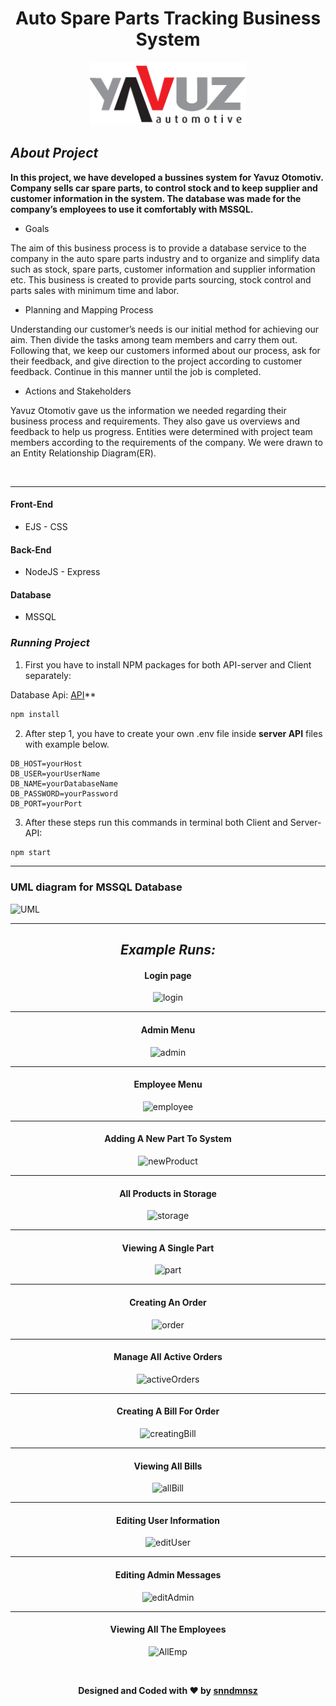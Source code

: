 <h1 align="center" style="font-weight: bold;">Auto Spare Parts Tracking Business System</h1>

<p align="center">
    <img src="public/images/logo.png" style="width: 250px;" alt="">
</p>

## _About Project_

**In this project, we have developed a bussines system for Yavuz Otomotiv. Company sells car spare parts, to control stock and to keep supplier and customer information in the
system. The database was made for the company’s employees to use it comfortably with MSSQL.**

- Goals

The aim of this business process is to provide a database service to the
company in the auto spare parts industry and to organize and simplify data such as
stock, spare parts, customer information and supplier information etc. This business
is created to provide parts sourcing, stock control and parts sales with minimum
time and labor.

- Planning and Mapping Process

Understanding our customer’s needs is our initial method for achieving our
aim. Then divide the tasks among team members and carry them out. Following that,
we keep our customers informed about our process, ask for their feedback, and give
direction to the project according to customer feedback. Continue in this manner
until the job is completed.

- Actions and Stakeholders

Yavuz Otomotiv gave us the information we needed regarding their business
process and requirements. They also gave us overviews and feedback to help us
progress. Entities were determined with project team members according to the
requirements of the company. We were drawn to an Entity Relationship Diagram(ER).

<br>
<hr>

#### Front-End

- EJS - CSS

#### Back-End

- NodeJS - Express

#### Database

- MSSQL

### **_Running Project_**

1. First you have to install NPM packages for both API-server and Client separately:

Database Api: [API](https://github.com/snndmnsz/auto-spare-parts-tracking-system-api)\*\*

```sh
npm install
```

2. After step 1, you have to create your own .env file inside **server API** files with example below.

```
DB_HOST=yourHost
DB_USER=yourUserName
DB_NAME=yourDatabaseName
DB_PASSWORD=yourPassword
DB_PORT=yourPort
```

3. After these steps run this commands in terminal both Client and Server-API:

```sh
npm start
```

<hr>

### **UML diagram for MSSQL Database**

![UML](https://imgur.com/kZnGqFo.png)

<hr>

<div style="text-align: center;" markdown="1">

## **_Example Runs:_**

#### **Login page**

![login](https://imgur.com/ybhD9ga.png)

<hr>

#### **Admin Menu**

![admin](https://imgur.com/AS3VAZ4.png)

<hr>

#### **Employee Menu**

![employee](https://imgur.com/24lccs3.png)

<hr>

#### **Adding A New Part To System**

![newProduct](https://imgur.com/PUZKoQS.png)

<hr>

#### **All Products in Storage**

![storage](https://imgur.com/zSGyM8I.png)

<hr>

#### **Viewing A Single Part**

![part](https://imgur.com/IfAWZAZ.png)

<hr>

#### **Creating An Order**

![order](https://imgur.com/zheIN2G.png)

<hr>

#### **Manage All Active Orders**

![activeOrders](https://imgur.com/tBtrUn0.png)

<hr>

#### **Creating A Bill For Order**

![creatingBill](https://imgur.com/UD1IqgP.png)

<hr>

#### **Viewing All Bills**

![allBill](https://imgur.com/jz4AQVy.png)

<hr>

#### **Editing User Information**

![editUser](https://imgur.com/0wCeGXo.png)

<hr>

#### **Editing Admin Messages**

![editAdmin](https://imgur.com/6pOj0ap.png)

<hr>

#### **Viewing All The Employees**

![AllEmp](https://imgur.com/Gy4P6eK.png)

</div>

<div align="center">
&ensp;

**Designed and Coded with ❤️ by [snndmnsz](Https://Github.Com/Snndmnsz)**

</div>
